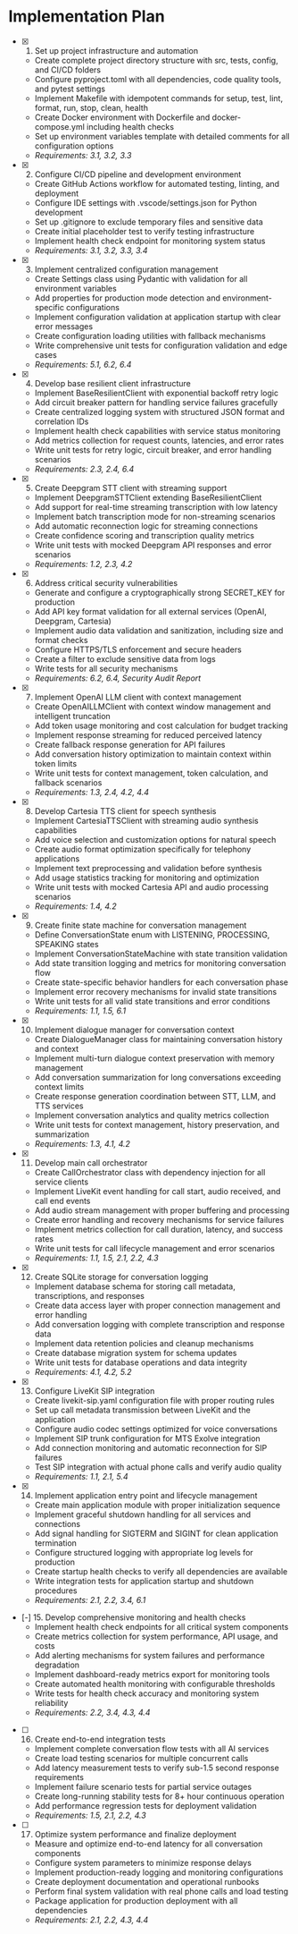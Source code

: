 # Implementation Plan

- [x] 1. Set up project infrastructure and automation
  - Create complete project directory structure with src, tests, config, and CI/CD folders
  - Configure pyproject.toml with all dependencies, code quality tools, and pytest settings
  - Implement Makefile with idempotent commands for setup, test, lint, format, run, stop, clean, health
  - Create Docker environment with Dockerfile and docker-compose.yml including health checks
  - Set up environment variables template with detailed comments for all configuration options
  - _Requirements: 3.1, 3.2, 3.3_

- [x] 2. Configure CI/CD pipeline and development environment
  - Create GitHub Actions workflow for automated testing, linting, and deployment
  - Configure IDE settings with .vscode/settings.json for Python development
  - Set up .gitignore to exclude temporary files and sensitive data
  - Create initial placeholder test to verify testing infrastructure
  - Implement health check endpoint for monitoring system status
  - _Requirements: 3.1, 3.2, 3.3, 3.4_

- [x] 3. Implement centralized configuration management
  - Create Settings class using Pydantic with validation for all environment variables
  - Add properties for production mode detection and environment-specific configurations
  - Implement configuration validation at application startup with clear error messages
  - Create configuration loading utilities with fallback mechanisms
  - Write comprehensive unit tests for configuration validation and edge cases
  - _Requirements: 5.1, 6.2, 6.4_

- [x] 4. Develop base resilient client infrastructure
  - Implement BaseResilientClient with exponential backoff retry logic
  - Add circuit breaker pattern for handling service failures gracefully
  - Create centralized logging system with structured JSON format and correlation IDs
  - Implement health check capabilities with service status monitoring
  - Add metrics collection for request counts, latencies, and error rates
  - Write unit tests for retry logic, circuit breaker, and error handling scenarios
  - _Requirements: 2.3, 2.4, 6.4_

- [x] 5. Create Deepgram STT client with streaming support
  - Implement DeepgramSTTClient extending BaseResilientClient
  - Add support for real-time streaming transcription with low latency
  - Implement batch transcription mode for non-streaming scenarios
  - Add automatic reconnection logic for streaming connections
  - Create confidence scoring and transcription quality metrics
  - Write unit tests with mocked Deepgram API responses and error scenarios
  - _Requirements: 1.2, 2.3, 4.2_

- [x] 6. Address critical security vulnerabilities
  - Generate and configure a cryptographically strong SECRET_KEY for production
  - Add API key format validation for all external services (OpenAI, Deepgram, Cartesia)
  - Implement audio data validation and sanitization, including size and format checks
  - Configure HTTPS/TLS enforcement and secure headers
  - Create a filter to exclude sensitive data from logs
  - Write tests for all security mechanisms
  - _Requirements: 6.2, 6.4, Security Audit Report_

- [x] 7. Implement OpenAI LLM client with context management
  - Create OpenAILLMClient with context window management and intelligent truncation
  - Add token usage monitoring and cost calculation for budget tracking
  - Implement response streaming for reduced perceived latency
  - Create fallback response generation for API failures
  - Add conversation history optimization to maintain context within token limits
  - Write unit tests for context management, token calculation, and fallback scenarios
  - _Requirements: 1.3, 2.4, 4.2, 4.4_

- [x] 8. Develop Cartesia TTS client for speech synthesis
  - Implement CartesiaTTSClient with streaming audio synthesis capabilities
  - Add voice selection and customization options for natural speech
  - Create audio format optimization specifically for telephony applications
  - Implement text preprocessing and validation before synthesis
  - Add usage statistics tracking for monitoring and optimization
  - Write unit tests with mocked Cartesia API and audio processing scenarios
  - _Requirements: 1.4, 4.2_

- [x] 9. Create finite state machine for conversation management
  - Define ConversationState enum with LISTENING, PROCESSING, SPEAKING states
  - Implement ConversationStateMachine with state transition validation
  - Add state transition logging and metrics for monitoring conversation flow
  - Create state-specific behavior handlers for each conversation phase
  - Implement error recovery mechanisms for invalid state transitions
  - Write unit tests for all valid state transitions and error conditions
  - _Requirements: 1.1, 1.5, 6.1_

- [x] 10. Implement dialogue manager for conversation context
  - Create DialogueManager class for maintaining conversation history and context
  - Implement multi-turn dialogue context preservation with memory management
  - Add conversation summarization for long conversations exceeding context limits
  - Create response generation coordination between STT, LLM, and TTS services
  - Implement conversation analytics and quality metrics collection
  - Write unit tests for context management, history preservation, and summarization
  - _Requirements: 1.3, 4.1, 4.2_

- [x] 11. Develop main call orchestrator
  - Create CallOrchestrator class with dependency injection for all service clients
  - Implement LiveKit event handling for call start, audio received, and call end events
  - Add audio stream management with proper buffering and processing
  - Create error handling and recovery mechanisms for service failures
  - Implement metrics collection for call duration, latency, and success rates
  - Write unit tests for call lifecycle management and error scenarios
  - _Requirements: 1.1, 1.5, 2.1, 2.2, 4.3_

- [x] 12. Create SQLite storage for conversation logging
  - Implement database schema for storing call metadata, transcriptions, and responses
  - Create data access layer with proper connection management and error handling
  - Add conversation logging with complete transcription and response data
  - Implement data retention policies and cleanup mechanisms
  - Create database migration system for schema updates
  - Write unit tests for database operations and data integrity
  - _Requirements: 4.1, 4.2, 5.2_

- [x] 13. Configure LiveKit SIP integration
  - Create livekit-sip.yaml configuration file with proper routing rules
  - Set up call metadata transmission between LiveKit and the application
  - Configure audio codec settings optimized for voice conversations
  - Implement SIP trunk configuration for MTS Exolve integration
  - Add connection monitoring and automatic reconnection for SIP failures
  - Test SIP integration with actual phone calls and verify audio quality
  - _Requirements: 1.1, 2.1, 5.4_

- [x] 14. Implement application entry point and lifecycle management
  - Create main application module with proper initialization sequence
  - Implement graceful shutdown handling for all services and connections
  - Add signal handling for SIGTERM and SIGINT for clean application termination
  - Configure structured logging with appropriate log levels for production
  - Create startup health checks to verify all dependencies are available
  - Write integration tests for application startup and shutdown procedures
  - _Requirements: 2.1, 2.2, 3.4, 6.1_

- [-] 15. Develop comprehensive monitoring and health checks
  - Implement health check endpoints for all critical system components
  - Create metrics collection for system performance, API usage, and costs
  - Add alerting mechanisms for system failures and performance degradation
  - Implement dashboard-ready metrics export for monitoring tools
  - Create automated health monitoring with configurable thresholds
  - Write tests for health check accuracy and monitoring system reliability
  - _Requirements: 2.2, 3.4, 4.3, 4.4_

- [ ] 16. Create end-to-end integration tests
  - Implement complete conversation flow tests with all AI services
  - Create load testing scenarios for multiple concurrent calls
  - Add latency measurement tests to verify sub-1.5 second response requirements
  - Implement failure scenario tests for partial service outages
  - Create long-running stability tests for 8+ hour continuous operation
  - Add performance regression tests for deployment validation
  - _Requirements: 1.5, 2.1, 2.2, 4.3_

- [ ] 17. Optimize system performance and finalize deployment
  - Measure and optimize end-to-end latency for all conversation components
  - Configure system parameters to minimize response delays
  - Implement production-ready logging and monitoring configurations
  - Create deployment documentation and operational runbooks
  - Perform final system validation with real phone calls and load testing
  - Package application for production deployment with all dependencies
  - _Requirements: 2.1, 2.2, 4.3, 4.4_